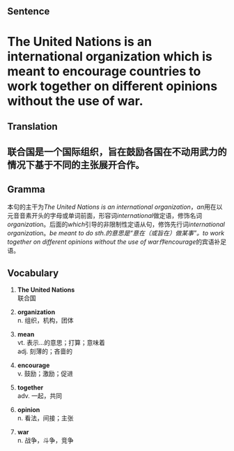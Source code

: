 ## Sentence

<h1>The United Nations is an international organization which is meant to encourage countries to work together on different opinions without the use of war.</h1>

## Translation

<h2>联合国是一个国际组织，旨在鼓励各国在不动用武力的情况下基于不同的主张展开合作。</h2>

## Gramma     

本句的主干为*The United Nations is an international organization*，*an*用在以元音音素开头的字母或单词前面，形容词*international*做定语，修饰名词*organization*。后面的*which*引导的非限制性定语从句，修饰先行词*international organization*。*be meant to do sth.*的意思是“意在（或旨在）做某事”。*to work together on different opinions without the use of war*作*encourage*的宾语补足语。      

## Vocabulary   

1. **The United Nations**     
联合国       

2. **organization**         
n. 组织，机构，团体        

3. **mean**          
vt. 表示...的意思；打算；意味着         
adj. 刻薄的；吝啬的        

4. **encourage**         
v. 鼓励；激励；促进         

5. **together**        
adv. 一起，共同         

6. **opinion**          
n. 看法，间接；主张         

7. **war**        
n. 战争，斗争，竞争        
